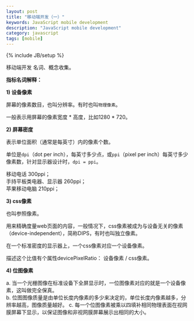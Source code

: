 ```yaml
---
layout: post
title: "移动端开发（一）"
keywords: JavaScript mobile development
description: "JavaScript mobile development"
category: javascript
tags: [mobile]
---
```

{% include JB/setup %}

移动端开发 名词、概念收集。

<!-- more --> 

**指标名词解释：** 

**1) 设备像素**

屏幕的像素数目，也叫分辨率。有时也叫`物理像素`。  

一般表示用屏幕的像素宽度 * 高度，比如1280 * 720。  

**2) 屏幕密度**

表示单位面积（通常是每英寸）内的像素个数。  

单位是`dpi`（dot per inch），每英寸多少点，或`ppi`（pixel per inch）每英寸多少像素数，针对显示器设计时，`dpi = ppi`。

移动电话 300ppi；  
手持平板类电器、显示器 260ppi；  
苹果移动电脑 210ppi；

**3) css像素**

也叫参照像素。  

用来精确度量web页面的内容，一般情况下，css像素被成为与设备无关的像素（device-independent），简称DIPS，有时也叫独立像素。

在一个标准密度的显示器上，一个css像素对应一个设备像素。

描述这个比值有个属性devicePixelRatio： 设备像素  / css像素。  

**4) 位图像素**

a. 当一个光栅图像在标准设备下全屏显示时，一位图像素对应的就是一个设备像素，这叫做完全保真。  
b. 位图图像质量是由单位长度内像素的多少来决定的，单位长度内像素越多，分辨率越高，图像质量越好。
c. 每一个位图像素被乘以四填补相同物理表面在视网膜屏幕下显示，以保证图像和非视网膜屏幕展示出相同的大小。

